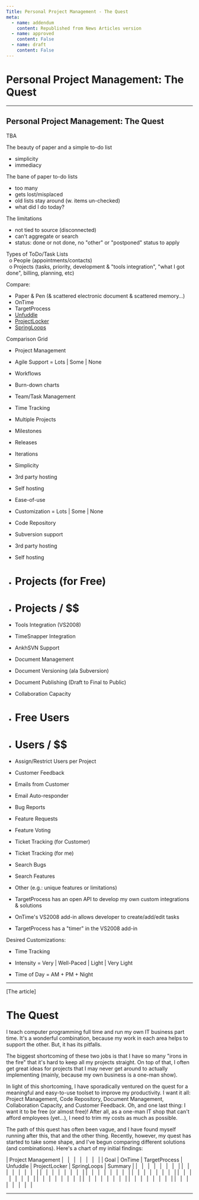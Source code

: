 ```yaml
---
Title: Personal Project Management - The Quest
meta:
  - name: addendum
    content: Republished from News Articles version
  - name: approved
    content: False
  - name: draft
    content: False
---
```

# Personal Project Management: The Quest

---
## Personal Project Management: The Quest


TBA



The beauty of paper and a simple to-do list      
- simplicity       
- immediacy



The bane of paper to-do lists      
- too many       
- gets lost/misplaced       
- old lists stay around (w. items un-checked)       
- what did I do today?



The limitations      
- not tied to source (disconnected)       
- can't aggregate or search       
- status: done or not done, no "other" or "postponed" status to apply







Types of ToDo/Task Lists      
  o People (appointments/contacts)       
  o Projects (tasks, priority, development & "tools integration", "what I got done", billing, planning, etc)



Compare:


- Paper & Pen (& scattered electronic document & scattered memory…)
- OnTime
- TargetProcess
- [Unfuddle](http://unfuddle.com/)
- [ProjectLocker](http://www.projectlocker.com/)
- [SpringLoops](http://www.springloops.com/)



Comparison Grid


- Project Management

 - Agile Support = Lots | Some | None
 - Workflows
 - Burn-down charts
 - Team/Task Management
 - Time Tracking
 - Multiple Projects
 - Milestones
 - Releases
 - Iterations
 - Simplicity
 - 3rd party hosting
 - Self hosting
 - Ease-of-use
 - Customization = Lots | Some | None

- Code Repository

 - Subversion support
 - 3rd party hosting
 - Self hosting
 - # Projects (for Free)
 - # Projects / $$
 - Tools Integration (VS2008)
 - TimeSnapper Integration
 - AnkhSVN Support

- Document Management

 - Document Versioning (ala Subversion)
 - Document Publishing (Draft to Final to Public)

- Collaboration Capacity

 - # Free Users
 - # Users / $$
 - Assign/Restrict Users per Project

- Customer Feedback

 - Emails from Customer
 - Email Auto-responder
 - Bug Reports
 - Feature Requests
 - Feature Voting
 - Ticket Tracking (for Customer)
 - Ticket Tracking (for me)
 - Search Bugs
 - Search Features

- Other (e.g.: unique features or limitations)

 - TargetProcess has an open API to develop my own custom integrations & solutions
 - OnTime's VS2008 add-in allows developer to create/add/edit tasks
 - TargetProcess has a "timer" in the VS2008 add-in




Desired Customizations:


- Time Tracking

 - Intensity = Very | Well-Paced | Light | Very Light
 - Time of Day = AM + PM + Night




* * *



[The article]


# The Quest


I teach computer programming full time and run my own IT business part time. It's a wonderful combination, because my work in each area helps to support the other. But, it has its pitfalls.



The biggest shortcoming of these two jobs is that I have so many "irons in the fire" that it's hard to keep all my projects straight. On top of that, I often get great ideas for projects that I may never get around to actually implementing (mainly, because my own business is a one-man show).



In light of this shortcoming, I have sporadically ventured on the quest for a meaningful and easy-to-use toolset to improve my productivity. I want it all: Project Management, Code Repository, Document Management, Collaboration Capacity, and Customer Feedback. Oh, and one last thing: I want it to be free (or almost free)! After all, as a one-man IT shop that can't afford employees (yet…), I need to trim my costs as much as possible.



The path of this quest has often been vague, and I have found myself running after this, that and the other thing. Recently, however, my quest has started to take some shape, and I've begun comparing different solutions (and combinations). Here's a chart of my initial findings:



| Project Management |   |   |   |   |   |   |
| Goal | OnTime | TargetProcess | Unfuddle | ProjectLocker | SpringLoops | Summary |
|   |   |   |   |   |   |   |
|   |   |   |   |   |   |   |
|   |   |   |   |   |   |   |
|   |   |   |   |   |   |   |
|   |   |   |   |   |   |   |
|   |   |   |   |   |   |   |
|   |   |   |   |   |   |   |
|   |   |   |   |   |   |   |
|   |   |   |   |   |   |   |
|   |   |   |   |   |   |   |





---
